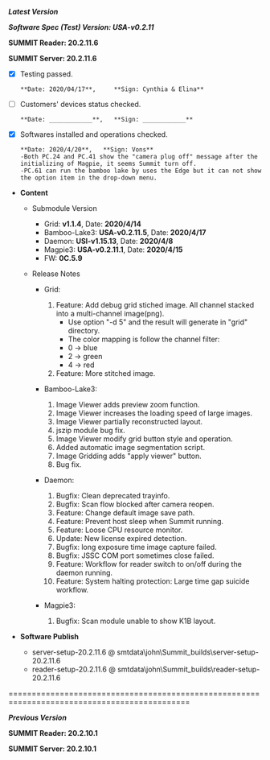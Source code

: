 ***Latest Version***

***Software Spec (Test) Version: USA-v0.2.11***

**SUMMIT Reader: 20.2.11.6**

**SUMMIT Server: 20.2.11.6**

* [x] Testing passed. 

      **Date: 2020/04/17**,     **Sign: Cynthia & Elina**

* [ ] Customers' devices status checked. 

      **Date: ____________**,   **Sign: ____________**

* [x] Softwares installed and operations checked. 

      **Date: 2020/4/20**,   **Sign: Vons**
      -Both PC.24 and PC.41 show the "camera plug off" message after the initializing of Magpie, it seems Summit turn off.
      -PC.61 can run the bamboo lake by uses the Edge but it can not show the option item in the drop-down menu.

*  **Content**
    *  Submodule Version
        *  Grid: **v1.1.4**,          Date: **2020/4/14**
        *  Bamboo-Lake3: **USA-v0.2.11.5**,  Date: **2020/4/17**
        *  Daemon: **USI-v1.15.13**,        Date: **2020/4/8**
        *  Magpie3: **USA-v0.2.11.1**,       Date: **2020/4/15**
        *  FW: **0C.5.9**

    *  Release Notes
        *  Grid:
            1. Feature: Add debug grid stiched image. All channel stacked into a multi-channel image(png).
                - Use option "-d 5" and the result will generate in "grid" directory.
                - The color mapping is follow the channel filter:
                - 0 -> blue
                - 2 -> green
                - 4 -> red
            2. Feature: More stitched image.

        * Bamboo-Lake3:
            1. Image Viewer adds preview zoom function.
            2. Image Viewer increases the loading speed of large images.
            3. Image Viewer partially reconstructed layout.
            4. jszip module bug fix.
            5. Image Viewer modify grid button style and operation.
            6. Added automatic image segmentation script.
            7. Image Gridding adds "apply viewer" button.
            8. Bug fix.

        *  Daemon:
            1. Bugfix: Clean deprecated trayinfo.
            2. Bugfix: Scan flow blocked after camera reopen.
            3. Feature: Change default image save path.
            4. Feature: Prevent host sleep when Summit running.
            5. Feature: Loose CPU resource monitor.
            6. Update: New license expired detection.
            7. Bugfix: long exposure time image capture failed.
            8. Bugfix: JSSC COM port sometimes close failed.
            9. Feature: Workflow for reader switch to on/off during the daemon running.
            10. Feature: System halting protection: Large time gap suicide workflow.
            
        *  Magpie3:
            1. Bugfix: Scan module unable to show K1B layout.
        
* **Software Publish** 
    * server-setup-20.2.11.6 @ smtdata\john\Summit_builds\server-setup-20.2.11.6
    * reader-setup-20.2.11.6 @ smtdata\john\Summit_builds\reader-setup-20.2.11.6

=============================================================================================

***Previous Version***

**SUMMIT Reader: 20.2.10.1**

**SUMMIT Server: 20.2.10.1**
